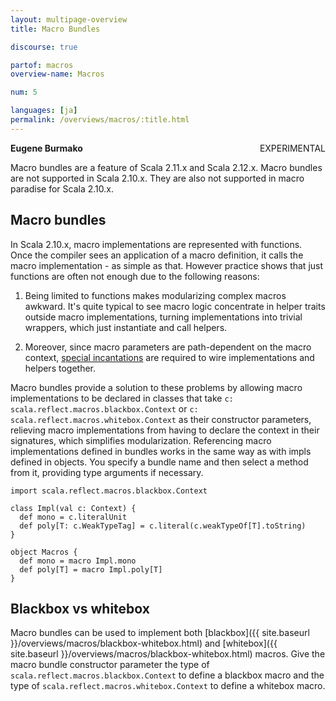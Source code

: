 ```yaml
---
layout: multipage-overview
title: Macro Bundles

discourse: true

partof: macros
overview-name: Macros

num: 5

languages: [ja]
permalink: /overviews/macros/:title.html
---
```

<span class="tag" style="float: right;">EXPERIMENTAL</span>

**Eugene Burmako**

Macro bundles are a feature of Scala 2.11.x and Scala 2.12.x. Macro bundles are not supported in Scala 2.10.x. They are also not supported in macro paradise for Scala 2.10.x.

## Macro bundles

In Scala 2.10.x, macro implementations are represented with functions. Once the compiler sees an application of a macro definition,
it calls the macro implementation - as simple as that. However practice shows that just functions are often not enough due to the
following reasons:

1. Being limited to functions makes modularizing complex macros awkward. It's quite typical to see macro logic concentrate in helper
traits outside macro implementations, turning implementations into trivial wrappers, which just instantiate and call helpers.

2. Moreover, since macro parameters are path-dependent on the macro context, [special incantations](overview.html#writing-bigger-macros) are required to wire implementations and helpers together.

Macro bundles provide a solution to these problems by allowing macro implementations to be declared in classes that take
`c: scala.reflect.macros.blackbox.Context` or `c: scala.reflect.macros.whitebox.Context` as their constructor parameters, relieving macro implementations from having
to declare the context in their signatures, which simplifies modularization. Referencing macro implementations defined in bundles
works in the same way as with impls defined in objects. You specify a bundle name and then select a method from it,
providing type arguments if necessary.

    import scala.reflect.macros.blackbox.Context

    class Impl(val c: Context) {
      def mono = c.literalUnit
      def poly[T: c.WeakTypeTag] = c.literal(c.weakTypeOf[T].toString)
    }

    object Macros {
      def mono = macro Impl.mono
      def poly[T] = macro Impl.poly[T]
    }

## Blackbox vs whitebox

Macro bundles can be used to implement both [blackbox]({{ site.baseurl }}/overviews/macros/blackbox-whitebox.html) and [whitebox]({{ site.baseurl }}/overviews/macros/blackbox-whitebox.html) macros. Give the macro bundle constructor parameter the type of `scala.reflect.macros.blackbox.Context` to define a blackbox macro and  the type of `scala.reflect.macros.whitebox.Context` to define a whitebox macro.
